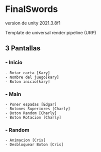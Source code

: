 # FinalSwords

version de unity 2021.3.8f1

Template de universal render pipeline (URP)

## 3 Pantallas

### - Inicio

    - Rotar carta [Kary]
    - Nombre del juego[kary]
    - Boton inicio[kary]

### - Main

    - Poner espadas [Edgar]
    - Botones Superiores [Charly]
    - Boton Random [Charly]
    - Boton Rotacion [Charly]

### - Random

    - Animacion [Cris]
    - Desbloquear Boton [Cris]
